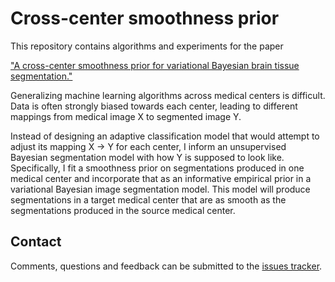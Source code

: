 # Cross-center smoothness prior

This repository contains algorithms and experiments for the paper

["A cross-center smoothness prior for variational Bayesian brain tissue segmentation."](https://link.springer.com/chapter/10.1007/978-3-030-20351-1_27)

Generalizing machine learning algorithms across medical centers is difficult. Data is often strongly biased towards each center, leading to different mappings from medical image X to segmented image Y.

Instead of designing an adaptive classification model that would attempt to adjust its mapping X &#8594; Y for each center, I inform an unsupervised Bayesian segmentation model with how Y is supposed to look like. Specifically, I fit a smoothness prior on segmentations produced in one medical center and incorporate that as an informative empirical prior in a variational Bayesian image segmentation model. This model will produce segmentations in a target medical center that are as smooth as the segmentations produced in the source medical center.

## Contact

Comments, questions and feedback can be submitted to the [issues tracker](https://github.com/wmkouw/cc-smoothprior/issues).
